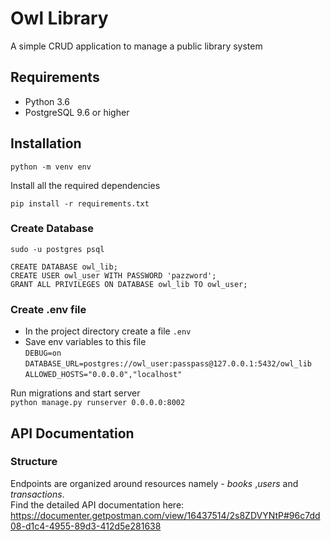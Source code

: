 # Owl Library
A simple CRUD application to manage a public library system

## Requirements
- Python 3.6
- PostgreSQL 9.6 or higher

## Installation  
`python -m venv env`

Install all the required dependencies

`pip install -r requirements.txt`

### Create Database

`sudo -u postgres psql`  
  
`CREATE DATABASE owl_lib;`  
`CREATE USER owl_user WITH PASSWORD 'pazzword';`  
`GRANT ALL PRIVILEGES ON DATABASE owl_lib TO owl_user;`  

### Create .env file
- In the project directory create a file `.env`
- Save env variables to this file  
    `DEBUG=on`  
    `DATABASE_URL=postgres://owl_user:passpass@127.0.0.1:5432/owl_lib`  
    `ALLOWED_HOSTS="0.0.0.0","localhost"`  

 Run migrations and start server  
 `python manage.py runserver 0.0.0.0:8002`

## API Documentation
### Structure
Endpoints are organized around resources namely - _books_ ,_users_ and _transactions_.  
Find the detailed API documentation here:  
https://documenter.getpostman.com/view/16437514/2s8ZDVYNtP#96c7dd08-d1c4-4955-89d3-412d5e281638

